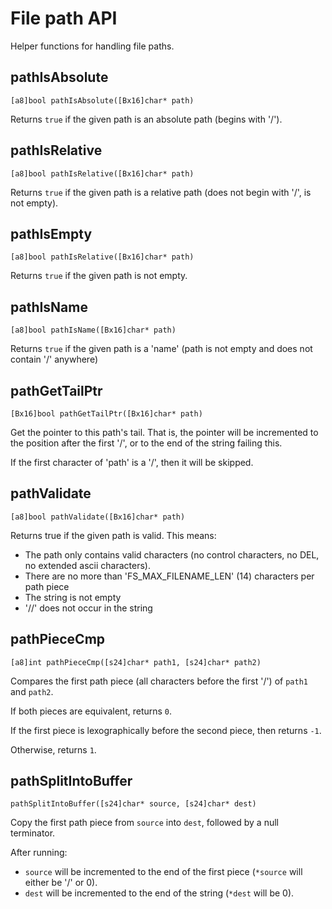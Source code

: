 # File path API

Helper functions for handling file paths.

## pathIsAbsolute

`[a8]bool pathIsAbsolute([Bx16]char* path)`

Returns `true` if the given path is an absolute path (begins with '/').

## pathIsRelative

`[a8]bool pathIsRelative([Bx16]char* path)`

Returns `true` if the given path is a relative path (does not begin with '/', is not empty).

## pathIsEmpty

`[a8]bool pathIsRelative([Bx16]char* path)`

Returns `true` if the given path is not empty.

## pathIsName

`[a8]bool pathIsName([Bx16]char* path)`

Returns `true` if the given path is a 'name' (path is not empty and does not contain '/' anywhere)

## pathGetTailPtr

`[Bx16]bool pathGetTailPtr([Bx16]char* path)`

Get the pointer to this path's tail. That is, the pointer will be incremented to
the position after the first '/', or to the end of the string failing this.

If the first character of 'path' is a '/', then it will be skipped.

## pathValidate

`[a8]bool pathValidate([Bx16]char* path)`

Returns true if the given path is valid. This means:
 * The path only contains valid characters (no control characters, no DEL, no extended ascii characters).
 * There are no more than 'FS_MAX_FILENAME_LEN' (14) characters per path piece
 * The string is not empty
 * '//' does not occur in the string

## pathPieceCmp

`[a8]int pathPieceCmp([s24]char* path1, [s24]char* path2)`

Compares the first path piece (all characters before the first '/') of `path1` and `path2`.

If both pieces are equivalent, returns `0`.

If the first piece is lexographically before the second piece, then returns `-1`.

Otherwise, returns `1`.

## pathSplitIntoBuffer

`pathSplitIntoBuffer([s24]char* source, [s24]char* dest)`

Copy the first path piece from `source` into `dest`, followed by a null terminator.

After running:
 * `source` will be incremented to the end of the first piece (`*source` will either be '/' or 0).
 * `dest` will be incremented to the end of the string (`*dest` will be 0).